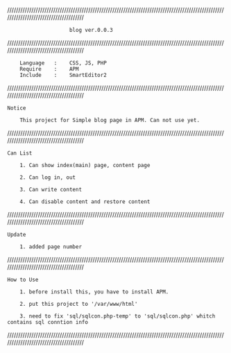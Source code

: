 //////////////////////////////////////////////////////////////////////////////////////////////////////////////////////////////////////

						blog ver.0.0.3

//////////////////////////////////////////////////////////////////////////////////////////////////////////////////////////////////////

		Language   :	CSS, JS, PHP
		Require    :	APM
		Include    :	SmartEditor2

//////////////////////////////////////////////////////////////////////////////////////////////////////////////////////////////////////

	Notice

		This project for Simple blog page in APM. Can not use yet.


//////////////////////////////////////////////////////////////////////////////////////////////////////////////////////////////////////


	Can List

		1. Can show index(main) page, content page

		2. Can log in, out

		3. Can write content

		4. Can disable content and restore content


//////////////////////////////////////////////////////////////////////////////////////////////////////////////////////////////////////

	Update

		1. added page number

		
//////////////////////////////////////////////////////////////////////////////////////////////////////////////////////////////////////

	How to Use

		1. before install this, you have to install APM.

		2. put this project to '/var/www/html'

		3. need to fix 'sql/sqlcon.php-temp' to 'sql/sqlcon.php' whitch contains sql conntion info


//////////////////////////////////////////////////////////////////////////////////////////////////////////////////////////////////////
